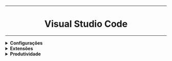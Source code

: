 <hr>
<h1 align="center">Visual Studio Code</h1>
<hr>
<details>
    <summary><strong>Configurações</strong></summary>
    <p><strong>🔧Code Runner: </strong> essa extensão serve para possibilitar/facilitar a execução de código em várias linguagens diferentes.</p>
</details>
<details>
    <summary><strong>Extensões</strong></summary>
</details>
<details>
    <summary><strong>Produtividade</strong></summary>
</details>


